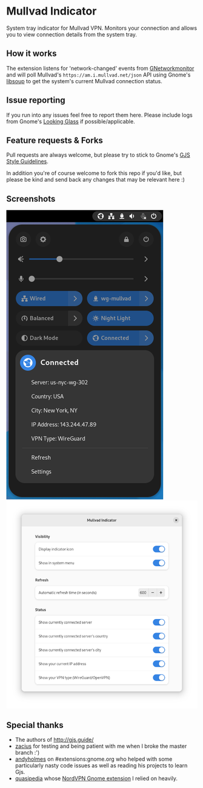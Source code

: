 # Mullvad Indicator

System tray indicator for Mullvad VPN. Monitors your connection and allows you to view connection details from the system tray.

## How it works

The extension listens for 'network-changed' events from [GNetworkmonitor](https://developer.gnome.org/gio/stable/GNetworkMonitor.html) and will poll Mullvad's `https://am.i.mullvad.net/json` API using Gnome's [libsoup](https://developer.gnome.org/libsoup/stable/) to get the system's current Mullvad connection status.

## Issue reporting

If you run into any issues feel free to report them here. Please include logs from Gnome's [Looking Glass](https://wiki.gnome.org/Projects/GnomeShell/LookingGlass) if possible/applicable.

## Feature requests & Forks

Pull requests are always welcome, but please try to stick to Gnome's [GJS Style Guidelines](https://wiki.gnome.org/Attic/Gjs/StyleGuide).

In addition you're of course welcome to fork this repo if you'd like, but please be kind and send back any changes that may be relevant here :)

## Screenshots
![Screenshot](screenshots/screenshot.png)
![Settings](screenshots/settings.png)

## Special thanks
 * The authors of http://gjs.guide/
 * [zacius](https://github.com/zacius) for testing and being patient with me when I broke the master branch :')
 * [andyholmes](https://github.com/andyholmes/) on #extensions:gnome.org who helped with some particularly nasty code issues as well as reading his projects to learn Gjs.
 * [quasipedia](https://github.com/quasipedia) whose [NordVPN Gnome extension](https://extensions.gnome.org/extension/1347/nordvpn-status/) I relied on heavily.
